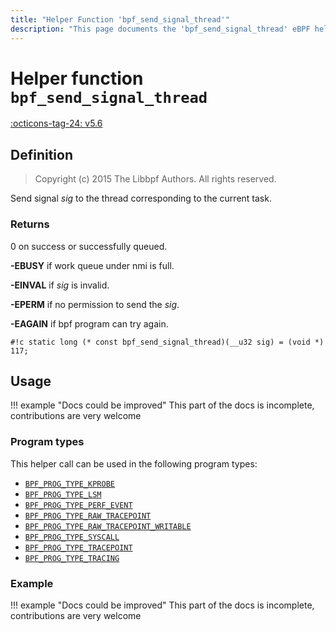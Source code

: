 ```yaml
---
title: "Helper Function 'bpf_send_signal_thread'"
description: "This page documents the 'bpf_send_signal_thread' eBPF helper function, including its definition, usage, program types that can use it, and examples."
---
```

# Helper function `bpf_send_signal_thread`

<!-- [FEATURE_TAG](bpf_send_signal_thread) -->
[:octicons-tag-24: v5.6](https://github.com/torvalds/linux/commit/8482941f09067da42f9c3362e15bfb3f3c19d610)
<!-- [/FEATURE_TAG] -->

## Definition

> Copyright (c) 2015 The Libbpf Authors. All rights reserved.


<!-- [HELPER_FUNC_DEF] -->
Send signal _sig_ to the thread corresponding to the current task.

### Returns

0 on success or successfully queued.

**-EBUSY** if work queue under nmi is full.

**-EINVAL** if _sig_ is invalid.

**-EPERM** if no permission to send the _sig_.

**-EAGAIN** if bpf program can try again.

`#!c static long (* const bpf_send_signal_thread)(__u32 sig) = (void *) 117;`
<!-- [/HELPER_FUNC_DEF] -->

## Usage

!!! example "Docs could be improved"
    This part of the docs is incomplete, contributions are very welcome

### Program types

This helper call can be used in the following program types:

<!-- DO NOT EDIT MANUALLY -->
<!-- [HELPER_FUNC_PROG_REF] -->
 * [`BPF_PROG_TYPE_KPROBE`](../program-type/BPF_PROG_TYPE_KPROBE.md)
 * [`BPF_PROG_TYPE_LSM`](../program-type/BPF_PROG_TYPE_LSM.md)
 * [`BPF_PROG_TYPE_PERF_EVENT`](../program-type/BPF_PROG_TYPE_PERF_EVENT.md)
 * [`BPF_PROG_TYPE_RAW_TRACEPOINT`](../program-type/BPF_PROG_TYPE_RAW_TRACEPOINT.md)
 * [`BPF_PROG_TYPE_RAW_TRACEPOINT_WRITABLE`](../program-type/BPF_PROG_TYPE_RAW_TRACEPOINT_WRITABLE.md)
 * [`BPF_PROG_TYPE_SYSCALL`](../program-type/BPF_PROG_TYPE_SYSCALL.md)
 * [`BPF_PROG_TYPE_TRACEPOINT`](../program-type/BPF_PROG_TYPE_TRACEPOINT.md)
 * [`BPF_PROG_TYPE_TRACING`](../program-type/BPF_PROG_TYPE_TRACING.md)
<!-- [/HELPER_FUNC_PROG_REF] -->

### Example

!!! example "Docs could be improved"
    This part of the docs is incomplete, contributions are very welcome
